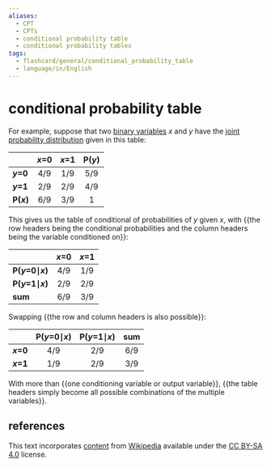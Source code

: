 ```yaml
---
aliases:
  - CPT
  - CPTs
  - conditional probability table
  - conditional probability tables
tags:
  - flashcard/general/conditional_probability_table
  - language/in/English
---
```


# conditional probability table

For example, suppose that two [binary variables](binary%20data.md#binary%20variable) _x_ and _y_ have the [joint probability distribution](joint%20probability%20distribution.md) given in this table:

|            | ___x_=0__ | ___x_=1__ | __P(_y_)__ |
| ---------- |:---------:|:---------:|:----------:|
| ___y_=0__  | 4/9       | 1/9       | 5/9        |
| ___y_=1__  | 2/9       | 2/9       | 4/9        |
| __P(_x_)__ | 6/9       | 3/9       | 1          |

This gives us the table of conditional of probabilities of _y_ given _x_, with {{the row headers being the conditional probabilities and the column headers being the variable conditioned on}}: <!--SR:!2024-07-12,17,250-->

|                      | ___x_=0__ | ___x_=1__ |
| -------------------- |:---------:|:---------:|
| __P(_y_=0&mid;_x_)__ | 4/9       | 1/9       |
| __P(_y_=1&mid;_x_)__ | 2/9       | 2/9       |
| __sum__              | 6/9       | 3/9       |

Swapping {{the row and column headers is also possible}}: <!--SR:!2024-07-02,14,290-->

|           | __P(_y_=0&mid;_x_)__ | __P(_y_=1&mid;_x_)__ | __sum__ |
| --------- |:--------------------:|:--------------------:|:-------:|
| ___x_=0__ | 4/9                  | 2/9                  | 6/9     |
| ___x_=1__ | 1/9                  | 2/9                  | 3/9     |

With more than {{one conditioning variable or output variable}}, {{the table headers simply become all possible combinations of the multiple variables}}. <!--SR:!2024-07-29,32,290!2024-07-05,17,290-->

## references

This text incorporates [content](https://en.wikipedia.org/wiki/conditional_probability_table) from [Wikipedia](Wikipedia.md) available under the [CC BY-SA 4.0](https://creativecommons.org/licenses/by-sa/4.0/) license.
